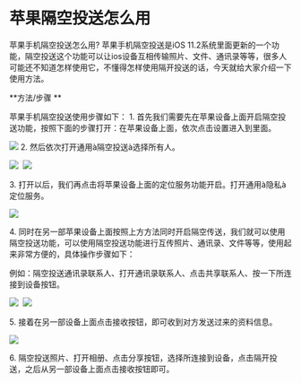 # 苹果隔空投送怎么用

苹果手机隔空投送怎么用? 苹果手机隔空投送是iOS 11.2系统里面更新的一个功能，隔空投送这个功能可以让ios设备互相传输照片、文件、通讯录等等，很多人可能还不知道怎样使用它，不懂得怎样使用隔开投送的话，今天就给大家介绍一下使用方法。

**方法/步骤
**

苹果手机隔空投送使用步骤如下：
1\. 首先我们需要先在苹果设备上面开启隔空投送功能，按照下面的步骤打开：在苹果设备上面，依次点击设置进入到里面。

![](http://owa.sodexo-cn.com/blog/wp-content/uploads/2018/04/040918_0536_1.png)
2\. 然后依次打开通用à隔空投送à选择所有人。

![](http://owa.sodexo-cn.com/blog/wp-content/uploads/2018/04/040918_0536_2.png)  ![](http://owa.sodexo-cn.com/blog/wp-content/uploads/2018/04/040918_0536_3.png)

3\. 打开以后，我们再点击将苹果设备上面的定位服务功能开启。打开通用à隐私à定位服务。

![](http://owa.sodexo-cn.com/blog/wp-content/uploads/2018/04/040918_0536_4.png)

4\. 同时在另一部苹果设备上面按照上方方法同时开启隔空传送，我们就可以使用隔空投送功能，可以使用隔空投送功能进行互传照片、通讯录、文件等等，使用起来非常方便的，具体操作步骤如下：

例如：隔空投送通讯录联系人、打开通讯录联系人、点击共享联系人、按一下所连接到设备按钮。

![](http://owa.sodexo-cn.com/blog/wp-content/uploads/2018/04/040918_0536_5.png)  **![](http://owa.sodexo-cn.com/blog/wp-content/uploads/2018/04/040918_0536_6.png)**

5\. 接着在另一部设备上面点击接收按钮，即可收到对方发送过来的资料信息。

[![](http://owa.sodexo-cn.com/blog/wp-content/uploads/2018/04/040918_0536_7.png)](http://jingyan.baidu.com/album/870c6fc35c10deb03fe4be1e.html?picindex=8)

6\. 隔空投送照片、打开相册、点击分享按钮，选择所连接到设备，点击隔开投送，之后从另一部设备上面点击接收按钮即可。
